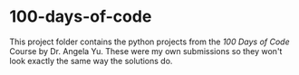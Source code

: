 # 100-days-of-code
This project folder contains the python projects from the *100 Days of Code* Course by Dr. Angela Yu. These were my own submissions so they won't look exactly the same way the solutions do.
